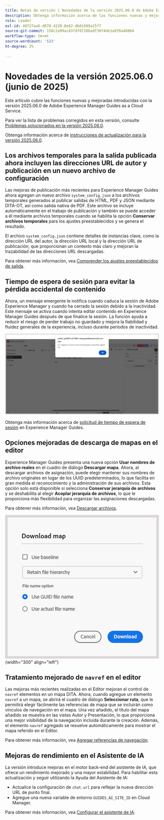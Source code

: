 ```yaml
---
title: Notas de versión | Novedades de la versión 2025.06.0 de Adobe Experience Manager Guides
description: Obtenga información acerca de las funciones nuevas y mejoradas de la versión 2025.06.0 de Adobe Experience Manager Guides
role: Leader
exl-id: 48f27aa6-d870-4228-8e62-db81699a25f7
source-git-commit: 158c2a99ac43fd70726bedf30f4de1a970a48864
workflow-type: tm+mt
source-wordcount: '523'
ht-degree: 3%

---
```


# Novedades de la versión 2025.06.0 (junio de 2025)

Este artículo cubre las funciones nuevas y mejoradas introducidas con la versión 2025.06.0 de Adobe Experience Manager Guides as a Cloud Service.

Para ver la lista de problemas corregidos en esta versión, consulte [Problemas solucionados en la versión 2025.06.0](fixed-issues-2025-06-0.md).

Obtenga información acerca de [instrucciones de actualización para la versión 2025.06.0](../release-info/upgrade-instructions-2025-06-0.md).

## Los archivos temporales para la salida publicada ahora incluyen las direcciones URL de autor y publicación en un nuevo archivo de configuración

Las mejoras de publicación más recientes para Experience Manager Guides ahora agregan un nuevo archivo `system_config.json` a los archivos temporales generados al publicar salidas de HTML, PDF y JSON mediante DITA-OT, así como salida nativa de PDF. Este archivo se incluye automáticamente en el trabajo de publicación y también se puede acceder a él mediante archivos temporales cuando se habilita la opción **Conservar archivos temporales** para los ajustes preestablecidos y se genera el resultado.

El archivo `system_config.json` contiene detalles de instancias clave, como la dirección URL del autor, la dirección URL local y la dirección URL de publicación, que proporcionan un contexto más claro y mejoran la trazabilidad de las direcciones URL descargadas.

Para obtener más información, vea [Comprender los ajustes preestablecidos de salida](../user-guide/generate-output-understand-presets.md).

## Tiempo de espera de sesión para evitar la pérdida accidental de contenido

Ahora, un mensaje emergente le notifica cuando caduca la sesión de Adobe Experience Manager y cuando ha cerrado la sesión debido a la inactividad. Este mensaje se activa cuando intenta editar contenido en Experience Manager Guides después de que finalice la sesión. La función ayuda a reducir el riesgo de perder trabajo no guardado y mejora la fiabilidad y fluidez generales de la experiencia, incluso durante períodos de inactividad.

![](assets/sign-out-prompt.png)

Obtenga más información acerca de [solicitud de tiempo de espera de sesión](../user-guide/session-timeout-prompt.md) en Experience Manager Guides.

## Opciones mejoradas de descarga de mapas en el editor

Experience Manager Guides presenta una nueva opción **Usar nombres de archivo reales** en el cuadro de diálogo **Descargar mapa**. Ahora, al descargar archivos de asignación, puede elegir mantener sus nombres de archivo originales en lugar de los UUID predeterminados, lo que facilita en gran medida el reconocimiento y la administración de sus archivos. Esta opción solo está disponible si selecciona **Conservar jerarquía de archivos** y se deshabilita al elegir **Acoplar jerarquía de archivos**, lo que le proporciona más flexibilidad para organizar las asignaciones descargadas.

Para obtener más información, vea [Descargar archivos](../user-guide/authoring-download-assets.md#download-a-dita-map-file-from-the-editor).

![](assets/download-map-dialog-new.png){width="300" align="left"}


## Tratamiento mejorado de `navref` en el editor

Las mejoras más recientes realizadas en el Editor mejoran el control de `navref` elementos en un mapa DITA. Ahora, cuando agregue un elemento `navref` a un mapa, se abrirá el cuadro de diálogo **Seleccionar ruta**, que le permitirá elegir fácilmente las referencias de mapa que se incluirán como vínculos de navegación en el mapa. Una vez añadido, el título del mapa añadido se muestra en las vistas Autor y Presentación, lo que proporciona una mejor visibilidad de la navegación incluida durante la creación.  Además, el elemento `navref` agregado se resuelve automáticamente para mostrar el mapa referido en el Editor.

Para obtener más información, vea [Agregar referencias de navegación](../user-guide/map-editor-other-features.md#add-navigation-references).

## Mejoras de rendimiento en el Asistente de IA

La versión introduce mejoras en el motor back-end del asistente de IA, que ofrece un rendimiento mejorado y una mayor estabilidad. Para habilitar esta actualización y seguir utilizando la Ayuda del Asistente de IA:

- Actualice la configuración de `chat.url` para reflejar la nueva dirección URL de punto final.
- Agregue una nueva variable de entorno `GUIDES_AI_SITE_ID` en Cloud Manager.

Para obtener más información, vea [Configurar el asistente de IA](../cs-install-guide/conf-smart-suggestions.md).

